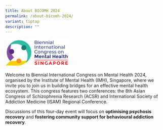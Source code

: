 ```yaml
---
title: About BICOMH 2024
permalink: /about-bicomh-2024/
variant: tiptap
description: ""
---
```

<div class="isomer-image-wrapper">
<img style="width: 40%;" height="auto" width="100%" alt="" src="/images/Logos/BICOMHLogo2.png">
</div>
<p>Welcome to Biennial International Congress on Mental Health 2024, organised
by the Institute of Mental Health (IMH), Singapore, where we invite you
to join us in building bridges for an effective mental health ecosystem.
This congress features two conferences: the 8th Asian Congress of Schizophrenia
Research (ACSR) and International Society of Addiction Medicine (ISAM)
Regional Conference.</p>
<p>Discussions of this four-day event will focus on <strong>optimising psychosis recovery</strong> and <strong>fostering community support for behavioural addiction recovery</strong>.</p>